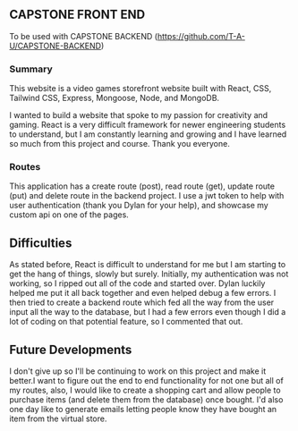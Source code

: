 ## CAPSTONE FRONT END

To be used with CAPSTONE BACKEND (https://github.com/T-A-U/CAPSTONE-BACKEND)

### Summary

This website is a video games storefront website built with React, CSS, Tailwind CSS, Express, Mongoose, Node, and MongoDB. 

I wanted to build a website that spoke to my passion for creativity and gaming. React is a very difficult framework for newer engineering students to understand, but I am constantly learning and growing and I have learned so much from this project and course. Thank you everyone.

### Routes

This application has a create route (post), read route (get), update route (put) and delete route in the backend project. I use a jwt token to help with user authentication (thank you Dylan for your help), and showcase my custom api on one of the pages. 

## Difficulties

As stated before, React is difficult to understand for me but I am starting to get the hang of things, slowly but surely. Initially, my authentication was not working, so I ripped out all of the code and started over. Dylan luckily helped me put it all back together and even helped debug a few errors. I then tried to create a backend route which fed all the way from the user input all the way to the database, but I had a few errors even though I did a lot of coding on that potential feature, so I commented that out. 

## Future Developments

I don't give up so I'll be continuing to work on this project and make it better.I want to figure out the end to end functionality for not one but all of my routes, also, I would like to create a shopping cart and allow people to purchase items (and delete them from the database) once bought. I'd also one day like to generate emails letting people know they have bought an item from the virtual store.  


